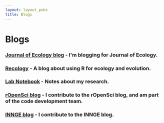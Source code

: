 ```yaml
---
layout: layout_pubs
title: Blogs
---
```


# Blogs

### [Journal of Ecology blog][] - I'm blogging for Journal of Ecology.

### [Recology][] - A blog about using R for ecology and evolution.

### [Lab Notebook][] - Notes about my research.

### [rOpenSci blog][] - I contribute to the rOpenSci blog, and am part of the code development team.

### [INNGE blog][] - I contribute to the INNGE blog.


[Journal of Ecology blog]: http://jecologyblog.wordpress.com/
[Recology]: http://schamberlain.github.com/blog.html
[Lab Notebook]: http://schamberlain.github.com/labnotebook
[rOpenSci blog]: http://ropensci.org/articles/
[INNGE blog]: http://innge.net/?q=blog